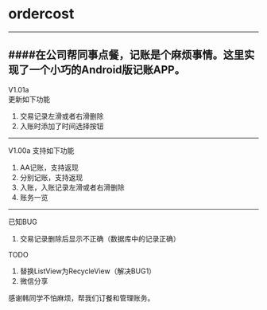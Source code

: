 # ordercost
--- 

####在公司帮同事点餐，记账是个麻烦事情。这里实现了一个小巧的Android版记账APP。  
---  

V1.01a  
更新如下功能  
1. 交易记录左滑或者右滑删除  
2. 入账时添加了时间选择按钮

---  

V1.00a
支持如下功能  
1. AA记账，支持返现  
2. 分别记账，支持返现    
3. 入账，入账记录左滑或者右滑删除  
4. 账务一览

---  

已知BUG  
1. 交易记录删除后显示不正确（数据库中的记录正确）

TODO    
1. 替换ListView为RecycleView（解决BUG1）
2. 微信分享  

感谢韩同学不怕麻烦，帮我们订餐和管理账务。  
